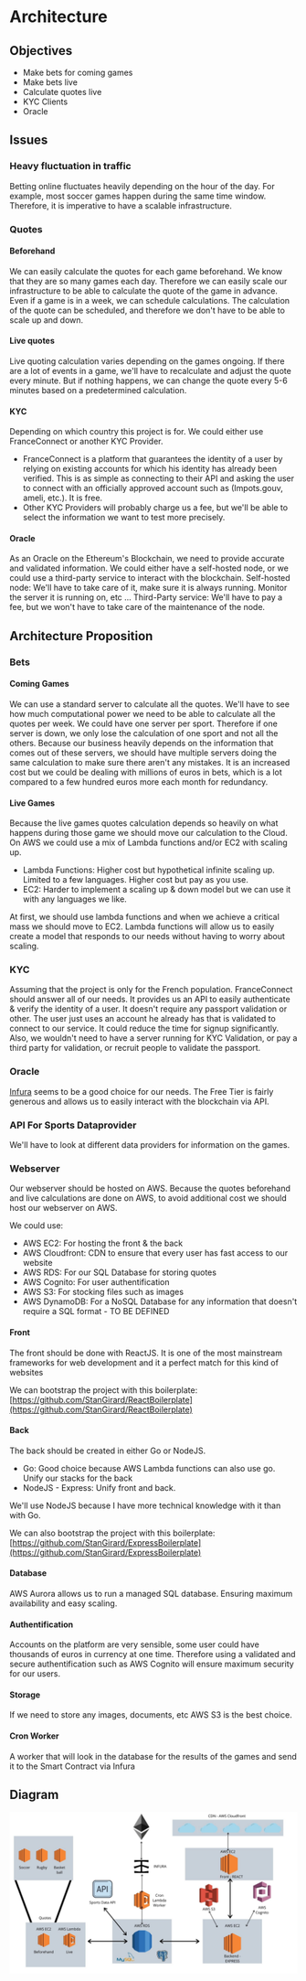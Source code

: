 # Architecture

## Objectives

- Make bets for coming games
- Make bets live
- Calculate quotes live
- KYC Clients
- Oracle

## Issues

### Heavy fluctuation in traffic
Betting online fluctuates heavily depending on the hour of the day. 
For example, most soccer games happen during the same time window. Therefore, it is imperative to have a scalable infrastructure.

### Quotes
#### Beforehand
We can easily calculate the quotes for each game beforehand. We know that they are so many games each day. Therefore we can easily scale our infrastructure to be able to calculate the quote of the game in advance. Even if a game is in a week, we can schedule calculations. The calculation of the quote can be scheduled, and therefore we don't have to be able to scale up and down.


#### Live quotes
Live quoting calculation varies depending on the games ongoing. If there are a lot of events in a game, we'll have to recalculate and adjust the quote every minute. But if nothing happens, we can change the quote every 5-6 minutes based on a predetermined calculation.


#### KYC
Depending on which country this project is for. We could either use FranceConnect or another KYC Provider. 
- FranceConnect is a platform that guarantees the identity of a user by relying on existing accounts for which his identity has already been verified. This is as simple as connecting to their API and asking the user to connect with an officially approved account such as (Impots.gouv, ameli, etc.). It is free.
- Other KYC Providers will probably charge us a fee, but we'll be able to select the information we want to test more precisely.

#### Oracle
As an Oracle on the Ethereum's Blockchain, we need to provide accurate and validated information. 
We could either have a self-hosted node, or we could use a third-party service to interact with the blockchain.
Self-hosted node: We'll have to take care of it, make sure it is always running. Monitor the server it is running on, etc ...
Third-Party service: We'll have to pay a fee, but we won't have to take care of the maintenance of the node. 

## Architecture Proposition

### Bets

#### Coming Games

We can use a standard server to calculate all the quotes. We'll have to see how much computational power we need to be able to calculate all the quotes per week.
We could have one server per sport. Therefore if one server is down, we only lose the calculation of one sport and not all the others. Because our business heavily depends on the information that comes out of these servers, we should have multiple servers doing the same calculation to make sure there aren't any mistakes. It is an increased cost but we could be dealing with millions of euros in bets, which is a lot compared to a few hundred euros more each month for redundancy.

#### Live Games

Because the live games quotes calculation depends so heavily on what happens during those game we should move our calculation to the Cloud.
On AWS we could use a mix of Lambda functions and/or EC2 with scaling up.
- Lambda Functions: Higher cost but hypothetical infinite scaling up. Limited to a few languages. Higher cost but pay as you use.
- EC2: Harder to implement a scaling up & down model but we can use it with any languages we like.

At first, we should use lambda functions and when we achieve a critical mass we should move to EC2. Lambda functions will allow us to easily create a model that responds to our needs without having to worry about scaling.

### KYC 

Assuming that the project is only for the French population. FranceConnect should answer all of our needs. It provides us an API to easily authenticate & verify the identity of a user. It doesn't require any passport validation or other. The user just uses an account he already has that is validated to connect to our service. It could reduce the time for signup significantly. Also, we wouldn't need to have a server running for KYC Validation, or pay a third party for validation, or recruit people to validate the passport.

### Oracle

[Infura](https://infura.io/) seems to be a good choice for our needs. The Free Tier is fairly generous and allows us to easily interact with the blockchain via API.

### API For Sports Dataprovider

We'll have to look at different data providers for information on the games.

### Webserver

Our webserver should be hosted on AWS. Because the quotes beforehand and live calculations are done on AWS, to avoid additional cost we should host our webserver on AWS. 

We could use:
- AWS EC2: For hosting the front & the back
- AWS Cloudfront: CDN to ensure that every user has fast access to our website
- AWS RDS: For our SQL Database for storing quotes
- AWS Cognito: For user authentification
- AWS S3: For stocking files such as images
- AWS DynamoDB: For a NoSQL Database for any information that doesn't require a SQL format - TO BE DEFINED

#### Front

The front should be done with ReactJS. It is one of the most mainstream frameworks for web development and it a perfect match for this kind of websites

We can bootstrap the project with this boilerplate: [https://github.com/StanGirard/ReactBoilerplate](https://github.com/StanGirard/ReactBoilerplate)

#### Back

The back should be created in either Go or NodeJS.
- Go: Good choice because AWS Lambda functions can also use go. Unify our stacks for the back
- NodeJS - Express: Unify front and back.

We'll use NodeJS because I have more technical knowledge with it than with Go.

We can also bootstrap the project with this boilerplate: [https://github.com/StanGirard/ExpressBoilerplate](https://github.com/StanGirard/ExpressBoilerplate)

#### Database

AWS Aurora allows us to run a managed SQL database. Ensuring maximum availability and easy scaling.

#### Authentification

Accounts on the platform are very sensible, some user could have thousands of euros in currency at one time. Therefore using a validated and secure authentification such as AWS Cognito will ensure maximum security for our users.

#### Storage

If we need to store any images, documents, etc AWS S3 is the best choice.

#### Cron Worker

A worker that will look in the database for the results of the games and send it to the Smart Contract via Infura


## Diagram

![](images/Quotes.jpg)











